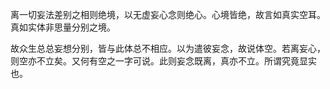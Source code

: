 离一切妄法差别之相则绝境，以无虚妄心念则绝心。心境皆绝，故言如真实空耳。真如实体非思量分别之境。

故众生总总妄想分别，皆与此体总不相应。以为遣彼妄念，故说体空。若离妄心，则空亦不立矣。又何有空之一字可说。此则妄念既离，真亦不立。所谓究竟显实也。
